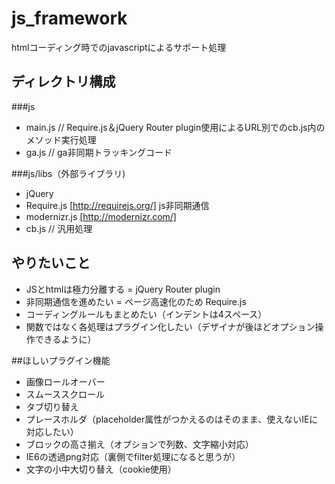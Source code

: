 js_framework
============

htmlコーディング時でのjavascriptによるサポート処理

## ディレクトリ構成

###js
* main.js // Require.js＆jQuery Router plugin使用によるURL別でのcb.js内のメソッド実行処理
* ga.js   // ga非同期トラッキングコード

###js/libs（外部ライブラリ)
* jQuery
* Require.js [http://requirejs.org/] js非同期通信
* modernizr.js [http://modernizr.com/] 
* cb.js   // 汎用処理

## やりたいこと
* JSとhtmlは極力分離する = jQuery Router plugin
* 非同期通信を進めたい = ページ高速化のため Require.js
* コーディングルールもまとめたい（インデントは4スペース）
* 関数ではなく各処理はプラグイン化したい（デザイナが後ほどオプション操作できるように）

##ほしいプラグイン機能
* 画像ロールオーバー
* スムーススクロール
* タブ切り替え
* プレースホルダ（placeholder属性がつかえるのはそのまま、使えないIEに対応したい）
* ブロックの高さ揃え（オプションで列数、文字縮小対応）
* IE6の透過png対応（裏側でfilter処理になると思うが）
* 文字の小中大切り替え（cookie使用）